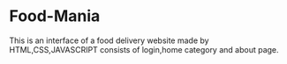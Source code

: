 # Food-Mania
This is an interface of a food delivery website made by HTML,CSS,JAVASCRIPT consists of login,home category and about page.
